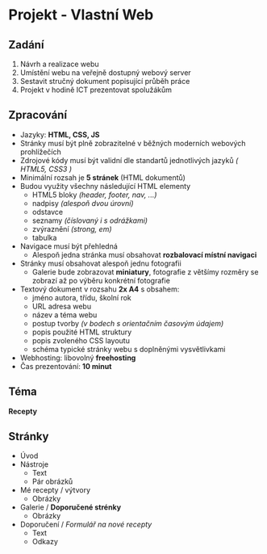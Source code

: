 # Projekt - Vlastní Web

## Zadání

1. Návrh a realizace webu
2. Umístění webu na veřejně dostupný webový server
3. Sestavit stručný dokument popisující průběh práce
4. Projekt v hodině ICT prezentovat spolužákům

## Zpracování

- Jazyky: **HTML, CSS, JS**
- Stránky musí být plně zobrazitelné v běžných moderních webových prohlížečích
- Zdrojové kódy musí být validní dle standartů jednotlivých jazyků _( HTML5, CSS3 )_
- Minimální rozsah je **5 stránek** (HTML dokumentů)
- Budou využity všechny následující HTML elementy
  - HTML5 bloky _(header, footer, nav, ...)_
  - nadpisy _(alespoň dvou úrovní)_
  - odstavce
  - seznamy _(číslovaný i s odrážkami)_
  - zvýraznění _(strong, em)_
  - tabulka
- Navigace musí být přehledná
  - Alespoň jedna stránka musí obsahovat **rozbalovací místní navigaci**
- Stránky musí obsahovat alespoň jednu fotografii
  - Galerie bude zobrazovat **miniatury**, fotografie z většímy rozměry se zobrazí až po výběru konkrétní fotografie
- Textový dokument v rozsahu **2x A4** s obsahem:
  - jméno autora, třídu, školní rok
  - URL adresa webu
  - název a téma webu
  - postup tvorby _(v bodech s orientačním časovým údajem)_
  - popis použité HTML struktury
  - popis zvoleného CSS layoutu
  - schéma typické stránky webu s doplněnými vysvětlivkami
- Webhosting: libovolný **freehosting**
- Čas prezentování: **10 minut**

## Téma

**Recepty**

## Stránky

- Úvod
- Nástroje
  - Text
  - Pár obrázků
- Mé recepty / výtvory
  - Obrázky
- Galerie / **Doporučené strénky**
  - Obrázky
- Doporučení / _Formulář na nové recepty_
  - Text
  - Odkazy
